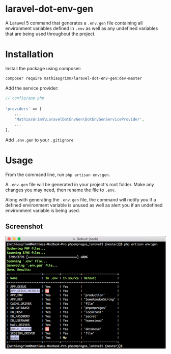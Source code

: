 # laravel-dot-env-gen
A Laravel 5 command that generates a `.env.gen` file containing all environment
variables defined in `.env` as well as any undefined variables that are being
used throughout the project.

# Installation

Install the package using composer:

```bash
composer require mathiasgrimm/laravel-dot-env-gen:dev-master
```

Add the service provider:

```php
// config/app.php

'providers' => [
	...
	'MathiasGrimm\LaravelDotEnvGen\DotEnvGenServiceProvider',
	...
],
```

Add `.env.gen` to your `.gitignore`

# Usage

From the command line, run `php artisan env:gen`.

A `.env.gen` file will be generated in your project's root folder. Make any
changes you may need, then rename the file to `.env`.

Along with generating the `.env.gen` file, the command will notify you if a
defined environment variable is unused as well as alert you if an undefined
environment variable is being used.

## Screenshot

![Screenshot](screenshot.png)
